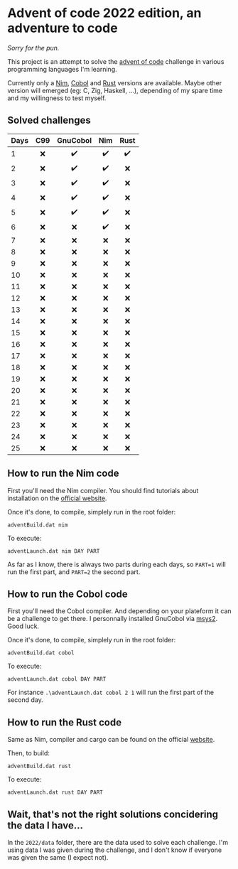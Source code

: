 # Advent of code 2022 edition, an adventure to code

*Sorry for the pun.*

This project is an attempt to solve the [advent of code](https://adventofcode.com/) challenge in various programming languages I'm learning.

Currently only a [Nim](https://nim-lang.org/), [Cobol](https://gnucobol.sourceforge.io/) and [Rust](https://www.rust-lang.org/) versions are available. Maybe other version will emerged (eg: C, Zig, Haskell, ...), depending of my spare time and my willingness to test myself.

## Solved challenges

|Days | C99 | GnuCobol | Nim | Rust |
|-----|:-:|:-----:|:---:|:----:|
| 1 |:x:|:heavy_check_mark:|:heavy_check_mark:|:heavy_check_mark:
| 2 |:x:|:heavy_check_mark:|:heavy_check_mark:|:x:
| 3 |:x:|:heavy_check_mark:|:heavy_check_mark:|:x:
| 4 |:x:|:heavy_check_mark:|:heavy_check_mark:|:x:
| 5 |:x:|:heavy_check_mark:|:heavy_check_mark:|:x:
| 6 |:x:|:x:|:heavy_check_mark:|:x:
| 7 |:x:|:x:|:x:|:x:
| 8 |:x:|:x:|:x:|:x:
| 9 |:x:|:x:|:x:|:x:
|10 |:x:|:x:|:x:|:x:
|11 |:x:|:x:|:x:|:x:
|12 |:x:|:x:|:x:|:x:
|13 |:x:|:x:|:x:|:x:
|14 |:x:|:x:|:x:|:x:
|15 |:x:|:x:|:x:|:x:
|16 |:x:|:x:|:x:|:x:
|17 |:x:|:x:|:x:|:x:
|18 |:x:|:x:|:x:|:x:
|19 |:x:|:x:|:x:|:x:
|20 |:x:|:x:|:x:|:x:
|21 |:x:|:x:|:x:|:x:
|22 |:x:|:x:|:x:|:x:
|23 |:x:|:x:|:x:|:x:
|24 |:x:|:x:|:x:|:x:
|25 |:x:|:x:|:x:|:x:

## How to run the Nim code

First you'll need the Nim compiler. You should find tutorials about installation on the [official website](https://nim-lang.org/).

Once it's done, to compile, simplely run in the root folder: 
```
adventBuild.dat nim
```

To execute:
```
adventLaunch.dat nim DAY PART
```

As far as I know, there is always two parts during each days, so `PART=1` will run the first part, and `PART=2` the second part.

## How to run the Cobol code

First you'll need the Cobol compiler. And depending on your plateform it can be a challenge to get there. I personnally installed GnuCobol via [msys2](https://packages.msys2.org/package/mingw-w64-x86_64-gnucobol?repo=mingw64). Good luck.

Once it's done, to compile, simplely run in the root folder: 
```
adventBuild.dat cobol
```

To execute:
```
adventLaunch.dat cobol DAY PART
```
For instance `.\adventLaunch.dat cobol 2 1` will run the first part of the second day.


## How to run the Rust code

Same as Nim, compiler and cargo can be found on the official [website](https://www.rust-lang.org/).

Then, to build:
```
adventBuild.dat rust
```

To execute:
```
adventLaunch.dat rust DAY PART
```

## Wait, that's not the right solutions concidering the data I have...

In the `2022/data` folder, there are the data used to solve each challenge. I'm using data I was given during the challenge, and I don't know if everyone was given the same (I expect not).